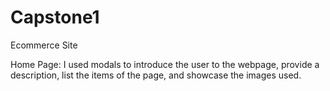 # Capstone1
Ecommerce Site

Home Page:
I used modals to introduce the user to the webpage, provide a description,
list the items of the page, and showcase the images used.
